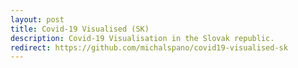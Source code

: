 ```yaml
---
layout: post
title: Covid-19 Visualised (SK)
description: Covid-19 Visualisation in the Slovak republic.
redirect: https://github.com/michalspano/covid19-visualised-sk
---
```

